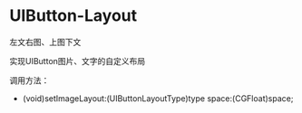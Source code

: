 # UIButton-Layout
左文右图、上图下文

实现UIButton图片、文字的自定义布局

调用方法：    

- (void)setImageLayout:(UIButtonLayoutType)type space:(CGFloat)space;
